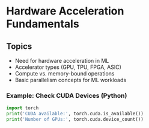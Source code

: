 # Hardware Acceleration Fundamentals

## Topics
- Need for hardware acceleration in ML
- Accelerator types (GPU, TPU, FPGA, ASIC)
- Compute vs. memory-bound operations
- Basic parallelism concepts for ML workloads

### Example: Check CUDA Devices (Python)
```python
import torch
print('CUDA available:', torch.cuda.is_available())
print('Number of GPUs:', torch.cuda.device_count())
```
